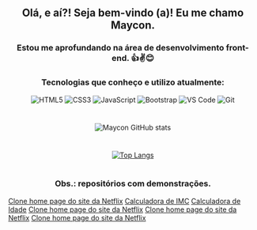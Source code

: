 <div align="center">

## Olá, e aí?! Seja bem-vindo (a)! Eu me chamo Maycon.

<!--### Estou estudando e me aprofundando na área de programação. 👍✌😊-->
  
### Estou me aprofundando na área de desenvolvimento front-end. 👍✌😊

### Tecnologias que conheço e utilizo atualmente:

<div>
  <img src="https://img.shields.io/badge/HTML5-E34F26?style=for-the-badge&logo=html5&logoColor=white" alt="HTML5">
  <img src="https://img.shields.io/badge/CSS3-1572B6?style=for-the-badge&logo=css3&logoColor=white" alt="CSS3">
  <img src="https://img.shields.io/badge/JavaScript-F7DF1E?style=for-the-badge&logo=javascript&logoColor=black" alt="JavaScript">
  <img src="https://img.shields.io/badge/Bootstrap-563D7C?style=for-the-badge&logo=bootstrap&logoColor=white" alt="Bootstrap">
  <img src="https://img.shields.io/badge/Visual_Studio_Code-0078D4?style=for-the-badge&logo=visual%20studio%20code&logoColor=white" alt="VS Code">
  <img src="https://img.shields.io/badge/GIT-E44C30?style=for-the-badge&logo=git&logoColor=white" alt="Git">
</div>

#

  ![Maycon GitHub stats](https://github-readme-stats.vercel.app/api?username=mayconfra&show_icons=true&theme=gruvbox)

#
  
  [![Top Langs](https://github-readme-stats.vercel.app/api/top-langs/?username=mayconfra&layout=compact)](https://github.com/anuraghazra/github-readme-stats)

#

### Obs.: repositórios com demonstrações.
</div>

<a href="https://github.com/mayconfra/clone-home-page-site-netflix">Clone home page do site da Netflix</a>
<a href="https://github.com/mayconfra/calculadora-de-imc">Calculadora de IMC</a>
<a href="https://github.com/mayconfra/calculadora-de-idade">Calculadora de Idade</a>
<a href="https://github.com/mayconfra/clone-home-page-site-netflix">Clone home page do site da Netflix</a>
<a href="https://github.com/mayconfra/clone-home-page-site-netflix">Clone home page do site da Netflix</a>
<a href="https://github.com/mayconfra/clone-home-page-site-netflix">Clone home page do site da Netflix</a>
